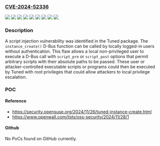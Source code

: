 ### [CVE-2024-52336](https://cve.mitre.org/cgi-bin/cvename.cgi?name=CVE-2024-52336)
![](https://img.shields.io/static/v1?label=Product&message=Fast%20Datapath%20for%20RHEL%207&color=blue)
![](https://img.shields.io/static/v1?label=Product&message=Fast%20Datapath%20for%20RHEL%208&color=blue)
![](https://img.shields.io/static/v1?label=Product&message=Fast%20Datapath%20for%20RHEL%209&color=blue)
![](https://img.shields.io/static/v1?label=Product&message=Red%20Hat%20Enterprise%20Linux%206&color=blue)
![](https://img.shields.io/static/v1?label=Product&message=Red%20Hat%20Enterprise%20Linux%207&color=blue)
![](https://img.shields.io/static/v1?label=Product&message=Red%20Hat%20Enterprise%20Linux%208&color=blue)
![](https://img.shields.io/static/v1?label=Product&message=Red%20Hat%20Enterprise%20Linux%209&color=blue)
![](https://img.shields.io/static/v1?label=Version&message=n%2Fa&color=blue)
![](https://img.shields.io/static/v1?label=Vulnerability&message=Improper%20Privilege%20Management&color=brighgreen)

### Description

A script injection vulnerability was identified in the Tuned package. The `instance_create()` D-Bus function can be called by locally logged-in users without authentication. This flaw allows a local non-privileged user to execute a D-Bus call with `script_pre` or `script_post` options that permit arbitrary scripts with their absolute paths to be passed. These user or attacker-controlled executable scripts or programs could then be executed by Tuned with root privileges that could allow attackers to local privilege escalation.

### POC

#### Reference
- https://security.opensuse.org/2024/11/26/tuned-instance-create.html
- https://www.openwall.com/lists/oss-security/2024/11/28/1

#### Github
No PoCs found on GitHub currently.

